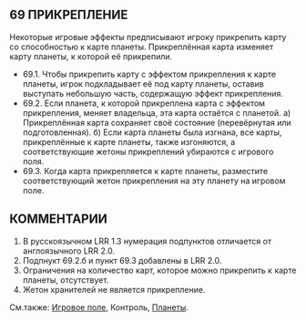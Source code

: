 69 ПРИКРЕПЛЕНИЕ
---

Некоторые игровые эффекты предписывают игроку прикрепить карту со способностью к карте планеты. Прикреплённая карта изменяет карту планеты, к которой её прикрепили.
* 69.1. Чтобы прикрепить карту с эффектом прикрепления к карте планеты, игрок подкладывает её под карту планеты, оставив выступать небольшую часть, содержащую эффект прикрепления.
* 69.2. Если планета, к которой прикреплена карта с эффектом прикрепления, меняет владельца, эта карта остаётся с планетой.
  а) Прикреплённая карта сохраняет своё состояние (перевёрнутая или подготовленная).
  б) Если карта планеты была изгнана, все карты, прикреплённые к карте планеты, также изгоняются, а соответствующие жетоны прикреплений убираются с игрового поля.
* 69.3. Когда карта прикрепляется к карте планеты, разместите соответствующий жетон прикрепления на эту планету на игровом поле.

КОММЕНТАРИИ
---
1) В русскоязычном LRR 1.3 нумерация подпунктов отличается от англоязычного LRR 2.0.
2) Подпнукт 69.2.б и пункт 69.3 добавлены в LRR 2.0.
3) Ограничения на количество карт, которое можно прикрепить к карте планеты, отсутствует.
4) Жетон хранителей не является прикрепление.

См.также: [Игровое поле](game_board.md), Контроль, [Планеты](planets.md).
